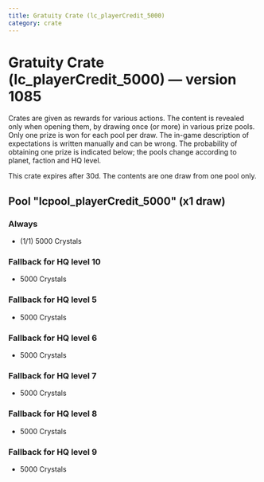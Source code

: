 ```yaml
---
title: Gratuity Crate (lc_playerCredit_5000)
category: crate
---
```


# Gratuity Crate (lc_playerCredit_5000) — version 1085

Crates are given as rewards for various actions. The content is revealed only when opening them, by drawing once (or more) in various prize pools. Only one prize is won for each pool per draw. The in-game description of expectations is written manually and can be wrong. The probability of obtaining one prize is indicated below; the pools change according to planet, faction and HQ level.

This crate expires after 30d. The contents are one draw from one pool only.

## Pool "lcpool_playerCredit_5000" (x1 draw)

### Always

  * (1/1) 5000 Crystals

### Fallback for HQ level 10

  * 5000 Crystals

### Fallback for HQ level 5

  * 5000 Crystals

### Fallback for HQ level 6

  * 5000 Crystals

### Fallback for HQ level 7

  * 5000 Crystals

### Fallback for HQ level 8

  * 5000 Crystals

### Fallback for HQ level 9

  * 5000 Crystals